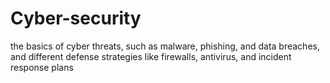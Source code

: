 # Cyber-security
the basics of cyber threats, such as malware, phishing, and data breaches, and different defense strategies like firewalls, antivirus, and incident response plans
